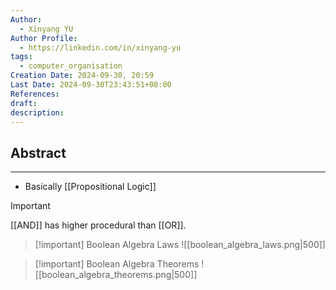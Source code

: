 ```yaml
---
Author:
  - Xinyang YU
Author Profile:
  - https://linkedin.com/in/xinyang-yu
tags:
  - computer_organisation
Creation Date: 2024-09-30, 20:59
Last Date: 2024-09-30T23:43:51+08:00
References: 
draft: 
description: 
---
```

## Abstract
---
- Basically [[Propositional Logic]]

>[!important]
> [[AND]] has higher procedural than [[OR]].


>[!important] Boolean Algebra Laws
> ![[boolean_algebra_laws.png|500]]

>[!important] Boolean Algebra Theorems
> ![[boolean_algebra_theorems.png|500]]